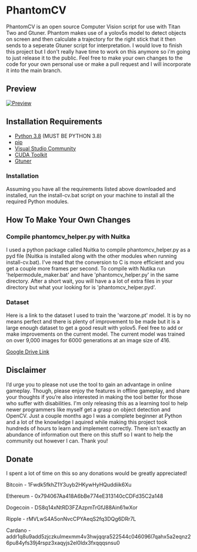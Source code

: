 # PhantomCV
PhantomCV is an open source Computer Vision script for use with Titan Two and Gtuner. Phantom makes use of a yolov5s model to detect objects on screen and then calculate a trajectory for the right stick that it then sends to a seperate Gtuner script for interpretation. I would love to finish this project but I don't really have time to work on this anymore so i'm going to just release it to the public. Feel free to make your own changes to the code for your own personal use or make a pull request and I will incorporate it into the main branch.

## Preview
[![Preview](https://img.youtube.com/vi/lcsM_D6omaw/0.jpg)](https://www.youtube.com/watch?v=lcsM_D6omaw)

## Installation Requirements
 - [Python 3.8](https://www.python.org/downloads/release/python-380/) (MUST BE PYTHON 3.8)
 - [pip](https://bootstrap.pypa.io/get-pip.py)
 - [Visual Studio Community](https://visualstudio.microsoft.com/downloads/)
 - [CUDA Toolkit](https://developer.nvidia.com/cuda-downloads)
 - [Gtuner](https://www.consoletuner.com/titan-two-downloads/)
 
### Installation
Assuming you have all the requirements listed above downloaded and installed, run the install-cv.bat script on your machine to install all the required Python modules.
 
## How To Make Your Own Changes

### Compile phantomcv_helper.py with Nuitka
I used a python package called Nuitka to compile phantomcv_helper.py as a pyd file (Nuitka is installed along with the other modules when running install-cv.bat). I've read that the conversion to C is more efficient and you get a couple more frames per second. To compile with Nutika run 'helpermodule_maker.bat' and have 'phantomcv_helper.py' in the same directory. After a short wait, you will have a a lot of extra files in your directory but what your looking for is 'phantomcv_helper.pyd'.

### Dataset
Here is a link to the dataset I used to train the 'warzone.pt' model. It is by no means perfect and there is plenty of improvement to be made but it is a large enough dataset to get a good result with yolov5. Feel free to add or make improvements on the current model. The current model was trained on over 9,000 images for 6000 generations at an image size of 416.

[Google Drive Link](https://drive.google.com/file/d/1F2vXIlsopzv8AQtsGaopYcSvoexcIcS6/view?usp=sharing)

## Disclaimer

I’d urge you to please not use the tool to gain an advantage in online gameplay. Though, please enjoy the features in offline gameplay, and share your thoughts if you’re also interested in making the tool better for those who suffer with disabilities. I'm only releasing this as a learning tool to help newer programmers like myself get a grasp on object detection and OpenCV. Just a couple months ago I was a complete beginner at Python and a lot of the knowledge I aquired while making this project took hundreds of hours to learn and implement correctly. There isn't exactly an abundance of information out there on this stuff so I want to help the community out however I can. Thank you!

## Donate
I spent a lot of time on this so any donations would be greatly appreciated!

Bitcoin - 1Fwdk5fkhZ1Y3uyb2HKywHyHQuddiik6Xu

Ethereum - 0x794067Aa418A6bBe774eE313140cCDFd35C2a148

Dogecoin - DS8q14xNtRD3FZAzpmTrGfJ88Ain61wXor

Ripple - rMVLwS4A5onNvcCPYAeqS2fq3DQg6DRr7L

Cardano - addr1q8u9add5zjczkulmexmm4v3hwjqqra522544c046096l7qahx5a2eqnz26pu84yfs39j4rspz3xaqyjs2el0ldx3fxqqqsnsu0
